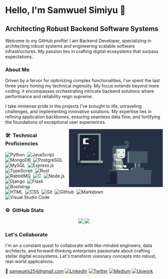 # Hello, I'm Samwuel Simiyu 👋

## Architecting Robust Backend Software Systems

Welcome to my GitHub profile! I am Backend Developer, specializing in architecting robust systems and engineering scalable software infrastructures. My passion lies in crafting digital ecosystems that surpass expectations.

### About Me

Driven by a fervor for optimizing complex functionalities, I've spent the last three years honing my technical ingenuity. My focus extends beyond mere coding; it encompasses orchestrating intricate backend solutions where performance and reliability reign supreme.

I take immense pride in the projects I've brought to life, unraveling challenges, and implementing innovative solutions. My expertise lies in refining application backbones, ensuring seamless data flow, and fortifying the foundations of exceptional user experiences.

<img alt="Night Coding" src="https://raw.githubusercontent.com/AVS1508/AVS1508/master/assets/Night-Coding.gif" align="right"/>

### 🛠 &nbsp;Technical Proficiencies

![Python](https://img.shields.io/badge/-Python-05122A?style=flat&logo=python)&nbsp;
![JavaScript](https://img.shields.io/badge/-JavaScript-05122A?style=flat&logo=javascript)&nbsp;
![MongoDB](https://img.shields.io/badge/-MongoDB-05122A?style=flat&logo=mongodb)&nbsp;
![PostgreSQL](https://img.shields.io/badge/-PostgreSQL-336791?style=flat&logo=postgresql)&nbsp;
![MySQL](https://img.shields.io/badge/-MySQL-4479A1?style=flat&logo=mysql)&nbsp;
![Express.js](https://img.shields.io/badge/-Express.js-05122A?style=flat&logo=express)&nbsp;
![TypeScript](https://img.shields.io/badge/-TypeScript-3178C6?style=flat&logo=typescript)&nbsp;
![Rust](https://img.shields.io/badge/-Rust-000000?style=flat&logo=rust)&nbsp;
![RabbitMQ](https://img.shields.io/badge/-RabbitMQ-05122A?style=flat&logo=rabbitmq)&nbsp;
![C](https://img.shields.io/badge/-C-05122A?style=flat&logo=C&logoColor=A8B9CC)&nbsp;
![Node.js](https://img.shields.io/badge/-Node.js-05122A?style=flat&logo=node.js)&nbsp;
![Django](https://img.shields.io/badge/-Django-05122A?style=flat&logo=django&logoColor=092E20)&nbsp;
![Flask](https://img.shields.io/badge/-Flask-05122A?style=flat&logo=flask)&nbsp;
![Bootstrap](https://img.shields.io/badge/-Bootstrap-05122A?style=flat&logo=bootstrap&logoColor=563D7C)\
![HTML](https://img.shields.io/badge/-HTML-05122A?style=flat&logo=HTML5)&nbsp;
![CSS](https://img.shields.io/badge/-CSS-05122A?style=flat&logo=CSS3&logoColor=1572B6)&nbsp;
![Git](https://img.shields.io/badge/-Git-05122A?style=flat&logo=git)&nbsp;
![GitHub](https://img.shields.io/badge/-GitHub-05122A?style=flat&logo=github)&nbsp;
![Markdown](https://img.shields.io/badge/-Markdown-05122A?style=flat&logo=markdown)\
![Visual Studio Code](https://img.shields.io/badge/-Visual%20Studio%20Code-05122A?style=flat&logo=visual-studio-code&logoColor=007ACC)&nbsp;

### ⚙️ &nbsp;GitHub Stats

<p align="center">
<a href="https://github.com/Trojan-254">
  <img height="180em" src="https://github-readme-stats-eight-theta.vercel.app/api?username=Trojan-254&show_icons=true&theme=algolia&include_all_commits=true&count_private=true"/>
  <img height="180em" src="https://github-readme-stats-eight-theta.vercel.app/api/top-langs/?username=Trojan-254&layout=compact&langs_count=8&theme=algolia"/>
</a>
</p>


### Let's Collaborate

I'm on a constant quest to collaborate with like-minded engineers, data architects, and forward-thinking enterprises passionate about crafting stellar digital ecosystems. Let's transform visionary concepts into robust, real-world applications.

📧 samwuels254@gmail.com
[![LinkedIn](https://img.shields.io/badge/-LinkedIn-0A66C2?style=flat&logo=linkedin&logoColor=white)](https://www.linkedin.com/in/samwuel-s254/)
[![Twitter](https://img.shields.io/badge/-Twitter-1DA1F2?style=flat&logo=twitter&logoColor=white)](https://twitter.com/SamwuelSimiyu)
[![Medium](https://img.shields.io/badge/-Medium-12100E?style=flat&logo=medium&logoColor=white)](https://medium.com/@samwuels003)
[![Upwork](https://img.shields.io/badge/-Upwork-6FDA44?style=flat&logo=upwork&logoColor=white)](https://www.upwork.com/freelancers/~01ca81fd15f037d725)

